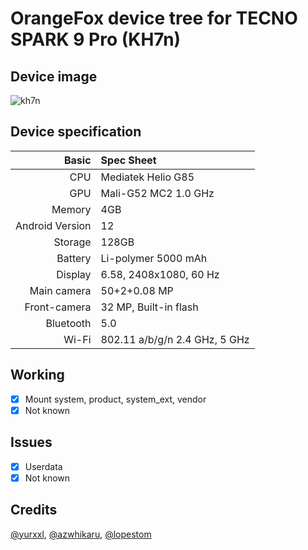# OrangeFox device tree for TECNO SPARK 9 Pro (KH7n)

## Device image
![kh7n](https://github.com/isus203/tecno_kh7n_orangefox/blob/main/Device_image/30065104b.jpg)

## Device specification
Basic   | Spec Sheet
-------:|:------------------------
CPU     | Mediatek  Helio G85 
GPU     | Mali-G52 MC2 1.0 GHz
Memory  | 4GB
Android Version | 12
Storage | 128GB
Battery | Li-polymer 5000 mAh
Display | 6.58, 2408x1080, 60 Hz
Main camera | 50+2+0.08 MP
Front-camera | 32 MP, Built-in flash
Bluetooth | 5.0 
Wi-Fi | 802.11 a/b/g/n  2.4 GHz, 5 GHz

## Working
- [X] Mount system, product, system_ext, vendor 
- [X] Not known

## Issues
- [X] Userdata
- [X] Not known

## Credits
[@yurxxl](https://4pda.to/forum/index.php?showuser=8545777), [@azwhikaru](https://github.com/azwhikaru), [@lopestom](https://github.com/lopestom)
